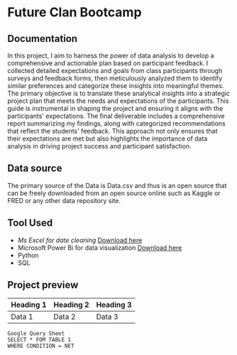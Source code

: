 # Future Clan Bootcamp
## Documentation 
In this project, I aim to harness the power of data analysis to develop a comprehensive and actionable plan based on participant feedback. I collected detailed expectations and goals from class participants through surveys and feedback forms, then meticulously analyzed them to identify similar preferences and categorize these insights into meaningful themes. The primary objective is to translate these analytical insights into a strategic project plan that meets the needs and expectations of the participants. This guide is instrumental in shaping the project and ensuring it aligns with the participants' expectations. The final deliverable includes a comprehensive report summarizing my findings, along with categorized recommendations that reflect the students' feedback. This approach not only ensures that their expectations are met but also highlights the importance of data analysis in driving project success and participant satisfaction.

## Data source 
The primary source of the Data is Data.csv and thus is an open source that can be freely downloaded from an open source online such as Kaggle or FRED or any other data repository site. 


## Tool Used

- *Ms Excel for date cleaning* [Download here](https://www.microsoft.com)
- Microsoft Power Bi for data visualization [Download here](https://powerbi.microsoft.com/en-us/downloads/)
- Python
- SQL


## Project preview

|Heading 1| Heading 2| Heading 3|
|---------|----------|-----------|
|Data 1| Data 2| Data 3|


```
Google Query Sheet
SELECT * FOM TABLE 1
WHERE CONDITION = NET

```
